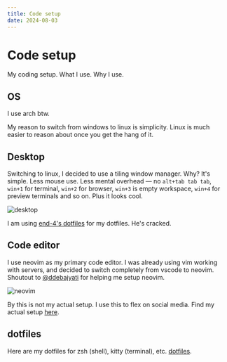```yaml
---
title: Code setup
date: 2024-08-03
---
```


# Code setup

My coding setup. What I use. Why I use.

## OS

I use arch btw.

My reason to switch from windows to linux is simplicity. Linux is much easier to reason about once you get the hang of it.

## Desktop

Switching to linux, I decided to use a tiling window manager. Why? It's simple. Less mouse use. Less mental overhead — no `alt+tab tab tab`, `win+1` for terminal, `win+2` for browser, `win+3` is empty workspace, `win+4` for preview terminals and so on. Plus it looks cool.

![desktop](/img/ss/desktop.png)

I am using [end-4's dotfiles](https://github.com/end-4/dots-hyprland) for my dotfiles. He's cracked.

## Code editor

I use neovim as my primary code editor. I was already using vim working with servers, and decided to switch completely from vscode to neovim. Shoutout to [@ddebajyati](https://x.com/ddebajyati) for helping me setup neovim.

![neovim](https://private-user-images.githubusercontent.com/116789799/373251237-d98a1423-c4d2-40d9-bdce-608d5fc976c4.png?jwt=eyJhbGciOiJIUzI1NiIsInR5cCI6IkpXVCJ9.eyJpc3MiOiJnaXRodWIuY29tIiwiYXVkIjoicmF3LmdpdGh1YnVzZXJjb250ZW50LmNvbSIsImtleSI6ImtleTUiLCJleHAiOjE3NDY3OTQ5MDQsIm5iZiI6MTc0Njc5NDYwNCwicGF0aCI6Ii8xMTY3ODk3OTkvMzczMjUxMjM3LWQ5OGExNDIzLWM0ZDItNDBkOS1iZGNlLTYwOGQ1ZmM5NzZjNC5wbmc_WC1BbXotQWxnb3JpdGhtPUFXUzQtSE1BQy1TSEEyNTYmWC1BbXotQ3JlZGVudGlhbD1BS0lBVkNPRFlMU0E1M1BRSzRaQSUyRjIwMjUwNTA5JTJGdXMtZWFzdC0xJTJGczMlMkZhd3M0X3JlcXVlc3QmWC1BbXotRGF0ZT0yMDI1MDUwOVQxMjQzMjRaJlgtQW16LUV4cGlyZXM9MzAwJlgtQW16LVNpZ25hdHVyZT1mYmI2ZmQwZDI2MjBmNGM1MWFmZTIyYWY3MTVmNjUyOTFlOGVkOWRhODBkOGYyMzEyMWViMzE3YTg5MDIwNjdhJlgtQW16LVNpZ25lZEhlYWRlcnM9aG9zdCJ9.pwi8yEZvkdLjgjkNVqc7UQsO32AWN53-FeFdG0nRbX0)

By this is not my actual setup. I use this to flex on social media. Find my actual setup [here](https://github.com/sammayo/picovim).

## dotfiles
Here are my dotfiles for zsh (shell), kitty (terminal), etc. [dotfiles](https://github.com/sammaji/dotfiles).

